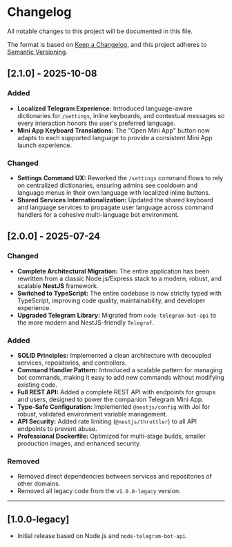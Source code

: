 # Changelog

All notable changes to this project will be documented in this file.

The format is based on [Keep a Changelog](https://keepachangelog.com/en/1.0.0/),
and this project adheres to [Semantic Versioning](https://semver.org/spec/v2.0.0.html).

## [2.1.0] - 2025-10-08

### Added

- **Localized Telegram Experience:** Introduced language-aware dictionaries for `/settings`, inline keyboards, and contextual messages so every interaction honors the user's preferred language.
- **Mini App Keyboard Translations:** The "Open Mini App" button now adapts to each supported language to provide a consistent Mini App launch experience.

### Changed

- **Settings Command UX:** Reworked the `/settings` command flows to rely on centralized dictionaries, ensuring admins see cooldown and language menus in their own language with localized inline buttons.
- **Shared Services Internationalization:** Updated the shared keyboard and language services to propagate user language across command handlers for a cohesive multi-language bot environment.

## [2.0.0] - 2025-07-24

### Changed

- **Complete Architectural Migration:** The entire application has been rewritten from a classic Node.js/Express stack to a modern, robust, and scalable **NestJS** framework.
- **Switched to TypeScript:** The entire codebase is now strictly typed with TypeScript, improving code quality, maintainability, and developer experience.
- **Upgraded Telegram Library:** Migrated from `node-telegram-bot-api` to the more modern and NestJS-friendly `Telegraf`.

### Added

- **SOLID Principles:** Implemented a clean architecture with decoupled services, repositories, and controllers.
- **Command Handler Pattern:** Introduced a scalable pattern for managing bot commands, making it easy to add new commands without modifying existing code.
- **Full REST API:** Added a complete REST API with endpoints for groups and users, designed to power the companion Telegram Mini App.
- **Type-Safe Configuration:** Implemented `@nestjs/config` with Joi for robust, validated environment variable management.
- **API Security:** Added rate limiting (`@nestjs/throttler`) to all API endpoints to prevent abuse.
- **Professional Dockerfile:** Optimized for multi-stage builds, smaller production images, and enhanced security.

### Removed

- Removed direct dependencies between services and repositories of other domains.
- Removed all legacy code from the `v1.0.0-legacy` version.

---

## [1.0.0-legacy]

- Initial release based on Node.js and `node-telegram-bot-api`.
